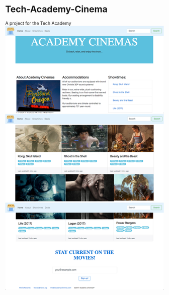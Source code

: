 # Tech-Academy-Cinema
A project for the Tech Academy
![Image of the homepage](https://github.com/shelleytennison/Tech-Academy-Cinema/blob/master/cinemahome.png)
![Image of the showtimes](https://github.com/shelleytennison/Tech-Academy-Cinema/blob/master/cinemashowtimes.png)
![Image of the deals](https://github.com/shelleytennison/Tech-Academy-Cinema/blob/master/cinemadeals.png)
